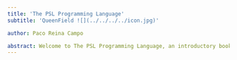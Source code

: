 ```yaml
---
title: 'The PSL Programming Language'
subtitle: 'QueenField ![](../../../../icon.jpg)'

author: Paco Reina Campo

abstract: Welcome to The PSL Programming Language, an introductory book about PSL. The PSL programming language helps you write faster, more reliable software. High-level ergonomics and low-level control are often at odds in programming language design; PSL challenges that conflict. Through balancing powerful technical capacity and a great developer experience, PSL gives you the option to control low-level details (such as memory usage) without all the hassle traditionally associated with such control.
---
```

